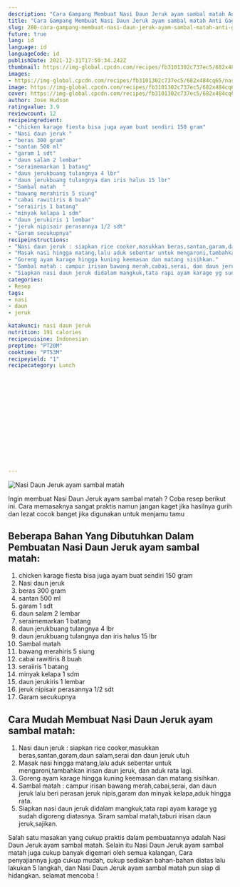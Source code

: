 ```yaml
---
description: "Cara Gampang Membuat Nasi Daun Jeruk ayam sambal matah Anti Gagal"
title: "Cara Gampang Membuat Nasi Daun Jeruk ayam sambal matah Anti Gagal"
slug: 280-cara-gampang-membuat-nasi-daun-jeruk-ayam-sambal-matah-anti-gagal
future: true
lang: id
language: id
languageCode: id
publishDate: 2021-12-31T17:50:34.242Z 
thumbnail: https://img-global.cpcdn.com/recipes/fb3101302c737ec5/682x484cq65/nasi-daun-jeruk-ayam-sambal-matah-foto-resep-utama.png
images:
- https://img-global.cpcdn.com/recipes/fb3101302c737ec5/682x484cq65/nasi-daun-jeruk-ayam-sambal-matah-foto-resep-utama.png
image: https://img-global.cpcdn.com/recipes/fb3101302c737ec5/682x484cq65/nasi-daun-jeruk-ayam-sambal-matah-foto-resep-utama.png
cover: https://img-global.cpcdn.com/recipes/fb3101302c737ec5/682x484cq65/nasi-daun-jeruk-ayam-sambal-matah-foto-resep-utama.png
author: Jose Hudson
ratingvalue: 3.9
reviewcount: 12
recipeingredient:
- "chicken karage fiesta bisa juga ayam buat sendiri 150 gram"
- "Nasi daun jeruk "
- "beras 300 gram"
- "santan 500 ml"
- "garam 1 sdt"
- "daun salam 2 lembar"
- "seraimemarkan 1 batang"
- "daun jerukbuang tulangnya 4 lbr"
- "daun jerukbuang tulangnya dan iris halus 15 lbr"
- "Sambal matah  "
- "bawang merahiris 5 siung"
- "cabai rawitiris 8 buah"
- "seraiiris 1 batang"
- "minyak kelapa 1 sdm"
- "daun jerukiris 1 lembar"
- "jeruk nipisair perasannya 1/2 sdt"
- "Garam secukupnya"
recipeinstructions:
- "Nasi daun jeruk : siapkan rice cooker,masukkan beras,santan,garam,daun salam,serai dan daun jeruk utuh"
- "Masak nasi hingga matang,lalu aduk sebentar untuk mengaroni,tambahkan irisan daun jeruk, dan aduk rata lagi."
- "Goreng ayam karage hingga kuning keemasan dan matang sisihkan."
- "Sambal matah : campur irisan bawang merah,cabai,serai, dan daun jeruk lalu beri perasan jeruk nipis,garam dan minyak kelapa,aduk hingga rata."
- "Siapkan nasi daun jeruk didalam mangkuk,tata rapi ayam karage yg sudah digoreng diatasnya. Siram sambal matah,taburi irisan daun jeruk,sajikan."
categories:
- Resep
tags:
- nasi
- daun
- jeruk

katakunci: nasi daun jeruk 
nutrition: 191 calories
recipecuisine: Indonesian
preptime: "PT20M"
cooktime: "PT53M"
recipeyield: "1"
recipecategory: Lunch


     
    
    
    
    
    
    
    
    
    
    
      
    
---
```



![Nasi Daun Jeruk ayam sambal matah](https://img-global.cpcdn.com/recipes/fb3101302c737ec5/682x484cq65/nasi-daun-jeruk-ayam-sambal-matah-foto-resep-utama.png)

Ingin membuat Nasi Daun Jeruk ayam sambal matah ? Coba resep berikut ini. Cara memasaknya sangat praktis namun jangan kaget jika hasilnya gurih dan lezat cocok banget jika digunakan untuk menjamu tamu

<!--inarticleads1-->

## Beberapa Bahan Yang Dibutuhkan Dalam Pembuatan Nasi Daun Jeruk ayam sambal matah:

1. chicken karage fiesta bisa juga ayam buat sendiri 150 gram
1. Nasi daun jeruk 
1. beras 300 gram
1. santan 500 ml
1. garam 1 sdt
1. daun salam 2 lembar
1. seraimemarkan 1 batang
1. daun jerukbuang tulangnya 4 lbr
1. daun jerukbuang tulangnya dan iris halus 15 lbr
1. Sambal matah  
1. bawang merahiris 5 siung
1. cabai rawitiris 8 buah
1. seraiiris 1 batang
1. minyak kelapa 1 sdm
1. daun jerukiris 1 lembar
1. jeruk nipisair perasannya 1/2 sdt
1. Garam secukupnya



<!--inarticleads2-->

## Cara Mudah Membuat Nasi Daun Jeruk ayam sambal matah:

1. Nasi daun jeruk : siapkan rice cooker,masukkan beras,santan,garam,daun salam,serai dan daun jeruk utuh
1. Masak nasi hingga matang,lalu aduk sebentar untuk mengaroni,tambahkan irisan daun jeruk, dan aduk rata lagi.
1. Goreng ayam karage hingga kuning keemasan dan matang sisihkan.
1. Sambal matah : campur irisan bawang merah,cabai,serai, dan daun jeruk lalu beri perasan jeruk nipis,garam dan minyak kelapa,aduk hingga rata.
1. Siapkan nasi daun jeruk didalam mangkuk,tata rapi ayam karage yg sudah digoreng diatasnya. Siram sambal matah,taburi irisan daun jeruk,sajikan.




Salah satu masakan yang cukup praktis dalam pembuatannya adalah  Nasi Daun Jeruk ayam sambal matah. Selain itu  Nasi Daun Jeruk ayam sambal matah  juga cukup banyak digemari oleh semua kalangan, Cara penyajiannya juga cukup mudah, cukup sediakan bahan-bahan diatas lalu lakukan 5 langkah, dan  Nasi Daun Jeruk ayam sambal matah  pun siap di hidangkan. selamat mencoba !
